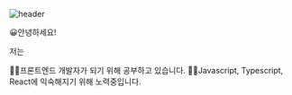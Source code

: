 ![header](https://capsule-render.vercel.app/api?type=waving&color=gradient&height=100&section=header)

😀안녕하세요!

저는

  🙋‍♀️프론트엔드 개발자가 되기 위해 공부하고 있습니다.
  🏊‍♂️Javascript, Typescript, React에 익숙해지기 위해 노력중입니다.

<!--
**kittty0520/kittty0520** is a ✨ _special_ ✨ repository because its `README.md` (this file) appears on your GitHub profile.

Here are some ideas to get you started:
### Hi there 👋
- 🔭 I’m currently working on ...
- 🌱 I’m currently learning ...
- 👯 I’m looking to collaborate on ...
- 🤔 I’m looking for help with ...
- 💬 Ask me about ...
- 📫 How to reach me: ...
- 😄 Pronouns: ...
- ⚡ Fun fact: ...
-->
